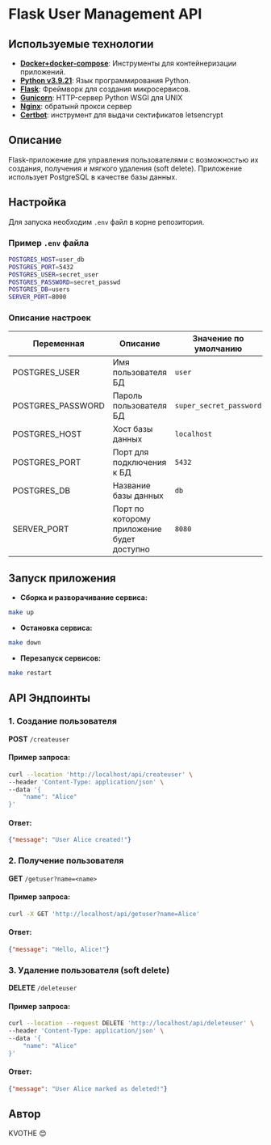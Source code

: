 # Flask User Management API

## Используемые технологии

- **[Docker+docker-compose](https://www.docker.com/)**: Инструменты для контейнеризации приложений.
- **[Python v3.9.21](https://www.python.org/downloads/release/python-3921/)**: Язык программирования Python.
- **[Flask](https://flask.palletsprojects.com/en/stable/)**: Фреймворк для создания микросервисов.
- **[Gunicorn](https://gunicorn.org/)**: HTTP-сервер Python WSGI для UNIX
- **[Nginx](https://nginx.org/ru/)**: обратынй прокси сервер
- **[Certbot](https://github.com/certbot/certbot)**: инструмент для выдачи сектификатов letsencrypt

## Описание
Flask-приложение для управления пользователями с возможностью их создания, получения и мягкого удаления (soft delete). Приложение использует PostgreSQL в качестве базы данных.


## Настройка

Для запуска необходим `.env` файл в корне репозитория.

### Пример `.env` файла

```bash
POSTGRES_HOST=user_db
POSTGRES_PORT=5432
POSTGRES_USER=secret_user
POSTGRES_PASSWORD=secret_passwd
POSTGRES_DB=users
SERVER_PORT=8000
```

### Описание настроек

| Переменная       | Описание                                   | Значение по умолчанию  |
|------------------|--------------------------------------------|------------------------|
| POSTGRES_USER    | Имя пользователя БД                        | `user`                 |
| POSTGRES_PASSWORD| Пароль пользователя БД                     | `super_secret_password`|
| POSTGRES_HOST    | Хост базы данных                           | `localhost`            |
| POSTGRES_PORT    | Порт для подключения к БД                  | `5432`                 |
| POSTGRES_DB      | Название базы данных                       | `db`                   |
| SERVER_PORT      | Порт по которому приложение будет доступно | `8080`                 |


## Запуск приложения

- **Сборка и разворачивание сервиса:**

```bash
make up
```

- **Остановка сервиса:**

```bash
make down
```

- **Перезапуск сервисов:**

```bash
make restart
```

## API Эндпоинты

### 1. Создание пользователя
**POST** `/createuser`
#### Пример запроса:
```sh
curl --location 'http://localhost/api/createuser' \
--header 'Content-Type: application/json' \
--data '{
    "name": "Alice"
}'
```
#### Ответ:
```json
{"message": "User Alice created!"}
```

### 2. Получение пользователя
**GET** `/getuser?name=<name>`
#### Пример запроса:
```sh
curl -X GET 'http://localhost/api/getuser?name=Alice'
```
#### Ответ:
```json
{"message": "Hello, Alice!"}
```

### 3. Удаление пользователя (soft delete)
**DELETE** `/deleteuser`
#### Пример запроса:
```sh
curl --location --request DELETE 'http://localhost/api/deleteuser' \
--header 'Content-Type: application/json' \
--data '{
    "name": "Alice"
}'
```
#### Ответ:
```json
{"message": "User Alice marked as deleted!"}
```

## Автор
KVOTHE 😊


